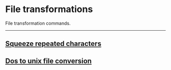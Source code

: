 # File transformations

File transformation commands.

***

## [Squeeze repeated characters](squeeze-repeats/README.md)

## [Dos to unix file conversion](dos2unix)

